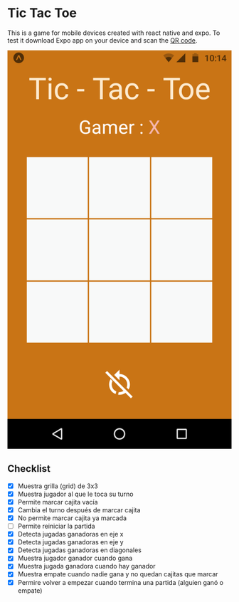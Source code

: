 # Tic Tac Toe


This is a game for mobile devices created with react native and expo. To test it download Expo app on your device and scan the [QR code](https://expo.dev/%40dcoa/Tic-Tac-Toe?serviceType=eas&distribution=expo-go&scheme=exp%2BTic-Tac-Toe&channel=master&sdkVersion=47.0.0).

<img src="./tictactoe.png">


## Checklist
* [x] Muestra grilla (grid) de 3x3
* [x] Muestra jugador al que le toca su turno
* [x] Permite marcar cajita vacía
* [x]  Cambia el turno después de marcar cajita
* [x]  No permite marcar cajita ya marcada
* [ ] Permite reiniciar la partida
* [x] Detecta jugadas ganadoras en eje x
* [x] Detecta jugadas ganadoras en eje y
* [x] Detecta jugadas ganadoras en diagonales
* [x] Muestra jugador ganador cuando gana
* [x] Muestra jugada ganadora cuando hay ganador
* [x] Muestra empate cuando nadie gana y no quedan cajitas que marcar
* [x] Permire volver a empezar cuando termina una partida (alguien ganó o empate)
